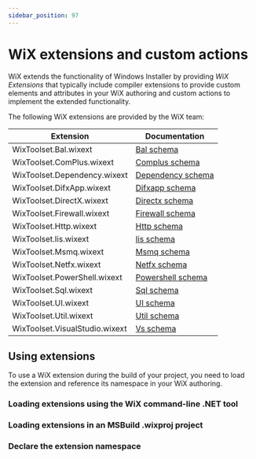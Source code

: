 ```yaml
---
sidebar_position: 97
---
```


# WiX extensions and custom actions

WiX extends the functionality of Windows Installer by providing _WiX Extensions_ that typically include compiler extensions to provide custom elements and attributes in your WiX authoring and custom actions to implement the extended functionality.

The following WiX extensions are provided by the WiX team:

| Extension | Documentation |
| --------- | ------------- |
| WixToolset.Bal.wixext | [Bal schema](reference/schema/bal/index.md) |
| WixToolset.ComPlus.wixext | [Complus schema](reference/schema/complus/index.md) |
| WixToolset.Dependency.wixext | [Dependency schema](reference/schema/dependency/index.md) |
| WixToolset.DifxApp.wixext | [Difxapp schema](reference/schema/difxapp/index.md) |
| WixToolset.DirectX.wixext | [Directx schema](reference/schema/directx/index.md) |
| WixToolset.Firewall.wixext | [Firewall schema](reference/schema/firewall/index.md) |
| WixToolset.Http.wixext | [Http schema](reference/schema/http/index.md) |
| WixToolset.Iis.wixext | [Iis schema](reference/schema/iis/index.md) |
| WixToolset.Msmq.wixext | [Msmq schema](reference/schema/msmq/index.md) |
| WixToolset.Netfx.wixext | [Netfx schema](reference/schema/netfx/index.md) |
| WixToolset.PowerShell.wixext | [Powershell schema](reference/schema/powershell/index.md) |
| WixToolset.Sql.wixext | [Sql schema](reference/schema/sql/index.md) |
| WixToolset.UI.wixext | [UI schema](reference/schema/ui/index.md) |
| WixToolset.Util.wixext | [Util schema](reference/schema/util/index.md) |
| WixToolset.VisualStudio.wixext | [Vs schema](reference/schema/vs/index.md) |


## Using extensions

To use a WiX extension during the build of your project, you need to load the extension and reference its namespace in your WiX authoring.

### Loading extensions using the WiX command-line .NET tool

### Loading extensions in an MSBuild .wixproj project

### Declare the extension namespace
